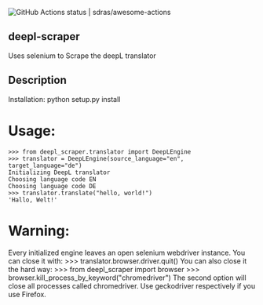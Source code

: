 ![GitHub Actions status | sdras/awesome-actions](https://github.com/plysytsya/deepl-scraper/workflows/runtests/badge.svg)


## deepl-scraper


Uses selenium to Scrape the deepL translator


## Description

Installation:
    python setup.py install

# Usage:
    >>> from deepl_scraper.translator import DeepLEngine
    >>> translator = DeepLEngine(source_language="en", target_language="de")
    Initializing DeepL translator
    Choosing language code EN
    Choosing language code DE
    >>> translator.translate("hello, world!")
    'Hallo, Welt!'

# Warning:

Every initialized engine leaves an open selenium webdriver instance.
You can close it with:
    >>> translator.browser.driver.quit()
You can also close it the hard way:
    >>> from deepl_scraper import browser
    >>> browser.kill_process_by_keyword("chromedriver")
The second option will close all processes called chromedriver.
Use geckodriver respectively if you use Firefox.